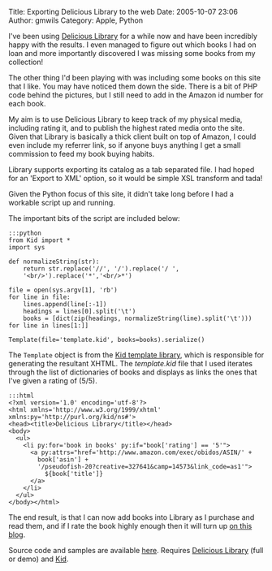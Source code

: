 Title: Exporting Delicious Library to the web
Date: 2005-10-07 23:06
Author: gmwils
Category: Apple, Python

I've been using [Delicious Library][] for a while now and have been
incredibly happy with the results. I even managed to figure out which
books I had on loan and more importantly discovered I was missing some
books from my collection!

The other thing I'd been playing with was including some books on this
site that I like. You may have noticed them down the side. There is a
bit of PHP code behind the pictures, but I still need to add in the
Amazon id number for each book.

My aim is to use Delicious Library to keep track of my physical media,
including rating it, and to publish the highest rated media onto the
site. Given that Library is basically a thick client built on top of
Amazon, I could even include my referrer link, so if anyone buys
anything I get a small commission to feed my book buying habits.

Library supports exporting its catalog as a tab separated file. I had
hoped for an 'Export to XML' option, so it would be simple XSL transform
and tada!

Given the Python focus of this site, it didn't take long before I had a
workable script up and running.

The important bits of the script are included below:

    :::python
    from Kid import *
    import sys

    def normalizeString(str):
        return str.replace('//', '/').replace('/ ',
        '<br/>').replace('*','<br/>*')

    file = open(sys.argv[1], 'rb')
    for line in file:
        lines.append(line[:-1])
        headings = lines[0].split('\t')
        books = [dict(zip(headings, normalizeString(line).split('\t'))) for line in lines[1:]]

    Template(file='template.kid', books=books).serialize()

The `Template` object is from the [Kid template library][], which is
responsible for generating the resultant XHTML. The *template.kid* file
that I used iterates through the list of dictionaries of books and
displays as links the ones that I've given a rating of (5/5).

    :::html
    <?xml version='1.0' encoding='utf-8'?>
    <html xmlns='http://www.w3.org/1999/xhtml' xmlns:py='http://purl.org/kid/ns#'>
    <head><title>Delicious Library</title></head>
    <body>
      <ul>
        <li py:for='book in books' py:if="book['rating'] == '5'">
          <a py:attrs="href='http://www.amazon.com/exec/obidos/ASIN/' +
            book['asin'] +
            '/pseudofish-20?creative=327641&camp=14573&link_code=as1'">
              ${book['title']}
          </a>
        </li>
      </ul>
    </body></html>

The end result, is that I can now add books into Library as I purchase
and read them, and if I rate the book highly enough then it will turn up
[on this blog][].

Source code and samples are available [here][]. Requires [Delicious
Library][] (full or demo) and [Kid][Kid template library].

  [Delicious Library]: http://www.delicious-monster.com/
  [Kid template library]: http://kid.lesscode.org/
  [on this blog]: /blog/books/
  [here]: /files/DelLib.zip
